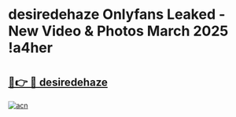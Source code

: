 # desiredehaze Onlyfans Leaked - New Video & Photos March 2025 !a4her

# <h2><a href="https://m4o56t.iuczelnia.edu.pl?title=desiredehaze&ref=a4her">🔗👉 🔴 desiredehaze</a></h2>

[![acn](https://github.com/user-attachments/assets/0f9c940e-d8b0-45ae-aac7-cd30a18b3e1c)](https://m4o56t.iuczelnia.edu.pl?title=desiredehaze&ref=a4her)

